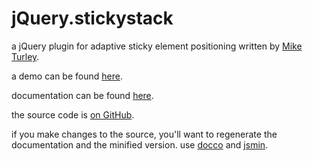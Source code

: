 jQuery.stickystack
==================

a jQuery plugin for adaptive sticky element positioning written by [Mike Turley](http://www.miketurley.com).

a demo can be found [here](http://miketurley.com/jQuery.stickystack/demo.html).

documentation can be found [here](http://miketurley.com/jQuery.stickystack/docs/jQuery.stickystack.html).

the source code is [on GitHub](https://github.com/mturley/jQuery.stickystack).

if you make changes to the source, you'll want to regenerate the documentation and the minified version.
use [docco](http://jashkenas.github.com/docco/) and [jsmin](http://www.crockford.com/javascript/jsmin.html).
